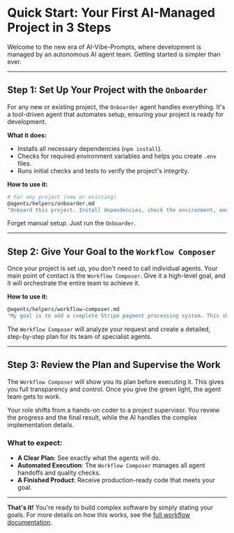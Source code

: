 # Quick Start: Your First AI-Managed Project in 3 Steps

Welcome to the new era of AI-Vibe-Prompts, where development is managed by an autonomous AI agent team. Getting started is simpler than ever.

---

## Step 1: Set Up Your Project with the `Onboarder`

For any new or existing project, the `Onboarder` agent handles everything. It's a tool-driven agent that automates setup, ensuring your project is ready for development.

**What it does:**
- Installs all necessary dependencies (`npm install`).
- Checks for required environment variables and helps you create `.env` files.
- Runs initial checks and tests to verify the project's integrity.

**How to use it:**
```bash
# For any project (new or existing)
@agents/helpers/onboarder.md
"Onboard this project. Install dependencies, check the environment, and run verification tests."
```

Forget manual setup. Just run the `Onboarder`.

---

## Step 2: Give Your Goal to the `Workflow Composer`

Once your project is set up, you don't need to call individual agents. Your main point of contact is the `Workflow Composer`. Give it a high-level goal, and it will orchestrate the entire team to achieve it.

**How to use it:**
```bash
@agents/helpers/workflow-composer.md
"My goal is to add a complete Stripe payment processing system. This should include a checkout page, webhooks for order confirmation, and a customer portal to manage subscriptions."
```

The `Workflow Composer` will analyze your request and create a detailed, step-by-step plan for its team of specialist agents.

---

## Step 3: Review the Plan and Supervise the Work

The `Workflow Composer` will show you its plan before executing it. This gives you full transparency and control. Once you give the green light, the agent team gets to work.

Your role shifts from a hands-on coder to a project supervisor. You review the progress and the final result, while the AI handles the complex implementation details.

### What to expect:
-   **A Clear Plan**: See exactly what the agents will do.
-   **Automated Execution**: The `Workflow Composer` manages all agent handoffs and quality checks.
-   **A Finished Product**: Receive production-ready code that meets your goal.

---

**That's it!** You're ready to build complex software by simply stating your goals. For more details on how this works, see the [full workflow documentation](WORKFLOW.md). 
